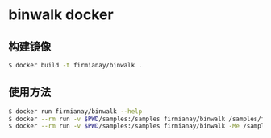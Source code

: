 # binwalk docker

## 构建镜像

```sh
$ docker build -t firmianay/binwalk .
```

## 使用方法

```sh
$ docker run firmianay/binwalk --help
$ docker --rm run -v $PWD/samples:/samples firmianay/binwalk /samples/firmware.bin
$ docker --rm run -v $PWD/samples:/samples firmianay/binwalk -Me /samples/firmware.bin -C output/
```
